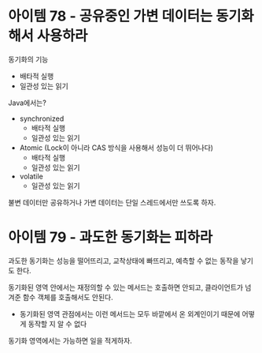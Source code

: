 # 아이템 78 - 공유중인 가변 데이터는 동기화해서 사용하라
동기화의 기능
- 배타적 실행
- 일관성 있는 읽기

Java에서는?
- synchronized
   - 배타적 실행
   - 일관성 있는 읽기
- Atomic (Lock이 아니라 CAS 방식을 사용해서 성능이 더 뛰어나다)
   - 배타적 실행
   - 일관성 있는 읽기
- volatile
   - 일관성 있는 읽기

불변 데이터만 공유하거나 가변 데이터는 단일 스레드에서만 쓰도록 하자. 

# 아이템 79 - 과도한 동기화는 피하라
과도한 동기화는 성능을 떨어뜨리고, 교착상태에 빠뜨리고, 예측할 수 없는 동작을 낳기도 한다.

동기화된 영역 안에서는 재정의할 수 있는 메서드는 호출하면 안되고, 클라이언트가 넘겨준 함수 객체를 호출해서도 안된다.
- 동기화된 영역 관점에서는 이런 메서드는 모두 바깥에서 온 외계인이기 때문에 어떻게 동작할 지 알 수 없다

동기화 영역에서는 가능하면 일을 적게하자.

